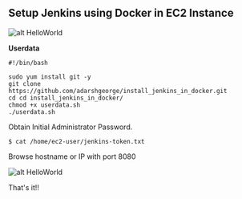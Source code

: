 ## Setup Jenkins using Docker in EC2 Instance

![alt HelloWorld]()

**Userdata**

```
#!/bin/bash

sudo yum install git -y
git clone https://github.com/adarshgeorge/install_jenkins_in_docker.git
cd cd install_jenkins_in_docker/
chmod +x userdata.sh 
./userdata.sh
```

Obtain Initial Administrator Password. 

```
$ cat /home/ec2-user/jenkins-token.txt

```

Browse hostname or IP with port 8080


![alt HelloWorld]()

That's it!!